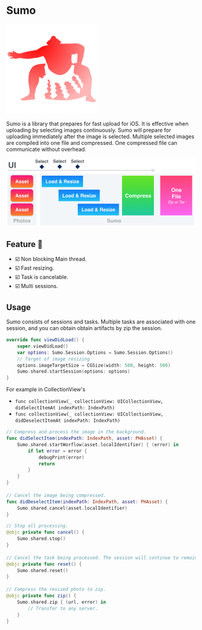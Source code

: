 # Sumo

<img src="https://github.com/1amageek/Sumo/blob/master/sumo.png" width="240px">

Sumo is a library that prepares for fast upload for iOS.
It is effective when uploading by selecting images continuously.
Sumo will prepare for uploading immediately after the image is selected.
Multiple selected images are compiled into one file and compressed.
One compressed file can communicate without overhead.

<img src="https://github.com/1amageek/Sumo/blob/master/overview.png" width="640px">


## Feature 🎉
- ☑️  Non blocking Main thread.
- ☑️  Fast resizing.
- ☑️  Task is cancelable.
- ☑️  Multi sessions.


## Usage

Sumo consists of sessions and tasks.
Multiple tasks are associated with one session, and you can obtain obtain artifacts by zip the session.

``` swift
override func viewDidLoad() {
    super.viewDidLoad()
    var options: Sumo.Session.Options = Sumo.Session.Options()
    // Target of image resizing
    options.imageTargetSize = CGSize(width: 500, height: 500)
    Sumo.shared.startSession(options: options)
}
```

For example in CollectionView's

- `func collectionView(_ collectionView: UICollectionView, didSelectItemAt indexPath: IndexPath)` 
- `func collectionView(_ collectionView: UICollectionView, didDeselectItemAt indexPath: IndexPath)`

``` swift
// Compress and process the image in the background.
func didSelectItem(indexPath: IndexPath, asset: PHAsset) {
    Sumo.shared.startWorflow(asset.localIdentifier) { (error) in
        if let error = error {
            debugPrint(error)
            return
        }
    }
}

// Cancel the image being compressed.
func didDeselectItem(indexPath: IndexPath, asset: PHAsset) {
    Sumo.shared.cancel(asset.localIdentifier)
}
```

``` swift
// Stop all processing.
@objc private func cancel() {
    Sumo.shared.stop()
}

// Cancel the task being processed. The session will continue to remain.
@objc private func reset() {
    Sumo.shared.reset()
}

// Compress the resized photo to zip.
@objc private func zip() {
    Sumo.shared.zip { (url, error) in
        // Transfer to any server.
    }
}
```
